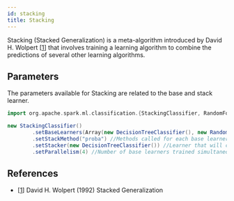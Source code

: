 ```yaml
---
id: stacking
title: Stacking
---
```


Stacking (Stacked Generalization) is a meta-algorithm introduced by David H. Wolpert [[1](#references)] that involves training a learning algorithm to combine the predictions of several other learning algorithms.

## Parameters

The parameters available for Stacking are related to the base and stack learner.

```scala
import org.apache.spark.ml.classification.{StackingClassifier, RandomForestClassifier, DecisionTreeClassifier}

new StackingClassifier()
        .setBaseLearners(Array(new DecisionTreeClassifier(), new RandomForestClassifier())) //Base learners used by the meta-estimator.
        .setStackMethod("proba") //Methods called for each base learner, only for classification.
        .setStacker(new DecisionTreeClassifier()) //Learner that will combine the predictions of base learners.
        .setParallelism(4) //Number of base learners trained simultaneously.
```

## References

 * [[1](https://citeseerx.ist.psu.edu/viewdoc/download?doi=10.1.1.133.8090&rep=rep1&type=pdf)] David H. Wolpert (1992) Stacked Generalization